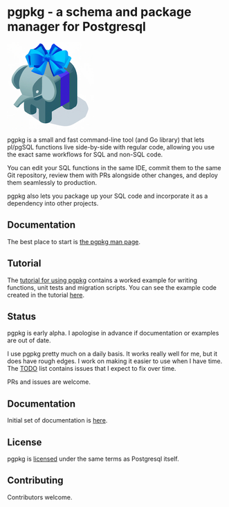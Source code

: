 # pgpkg - a schema and package manager for Postgresql

![pgpkg logo](docs/logo-small.png)

pgpkg is a small and fast command-line tool (and Go library) that lets pl/pgSQL functions live
side-by-side with regular code, allowing you use the exact same workflows for SQL and non-SQL
code.

You can edit your SQL functions in the same IDE, commit them to the same Git repository,
review them with PRs alongside other changes, and deploy them seamlessly to production.

pgpkg also lets you package up your SQL code and incorporate it as a dependency into other projects.

## Documentation

The best place to start is [the pgpkg man page](docs/pages/manual.md).

## Tutorial

The [tutorial for using pgpkg](docs/pages/tutorial/tutorial.md) contains a worked example for
writing functions, unit tests and migration scripts. You can see the example
code created in the tutorial [here](https://github.com/pgpkg/pgpkg/tree/main/tests/good/example).

## Status

pgpkg is early alpha. I apologise in advance if documentation or examples are out of date.

I use pgpkg pretty much on a daily basis. It works really well for me, but it does have rough edges.
I work on making it easier to use when I have time. The [TODO](TODO.md) list contains issues that I
expect to fix over time.

PRs and issues are welcome.

## Documentation

Initial set of documentation is [here](docs/index.md).

## License

pgpkg is [licensed](LICENSE.md) under the same terms as Postgresql itself.

## Contributing

Contributors welcome.

